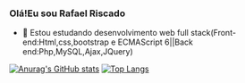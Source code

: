 ### Olá!Eu sou Rafael Riscado

- 🔭 Estou estudando desenvolvimento web full stack(Front-end:Html,css,bootstrap e  ECMAScript 6||Back end:Php,MySQL,Ajax,JQuery)

[![Anurag's GitHub stats](https://github-readme-stats.vercel.app/api?username=Rafael-Riscado&theme=dark)](https://github.com/Rafael-Riscado/github-readme-stats )
[![Top Langs](https://github-readme-stats.vercel.app/api/top-langs/?username=Rafael-Riscado&theme=dark)](https://github.com/Rafael-Riscado/github-readme-stats)

